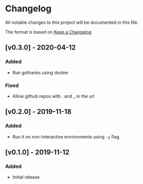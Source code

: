 # Changelog
All notable changes to this project will be documented in this file.

The format is based on [Keep a Changelog](https://keepachangelog.com/en/1.0.0/)

## [v0.3.0] - 2020-04-12
### Added
- Run gothanks using docker
### Fixed
- Allow github repos with . and _ in the url


## [v0.2.0] - 2019-11-18
### Added
- Run it on non-interactive environments using `-y` flag

## [v0.1.0] - 2019-11-12
### Added
- Initial release
